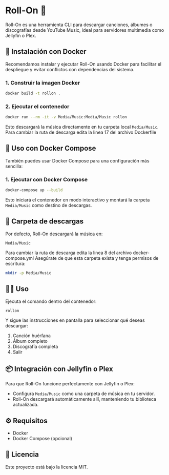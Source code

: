 # Roll-On 🎵

Roll-On es una herramienta CLI para descargar canciones, álbumes o discografías desde YouTube Music, ideal para servidores multimedia como Jellyfin o Plex.

## 🐳 Instalación con Docker

Recomendamos instalar y ejecutar Roll-On usando Docker para facilitar el despliegue y evitar conflictos con dependencias del sistema.

### 1. Construir la imagen Docker
```bash
docker build -t rollon .
```

### 2. Ejecutar el contenedor
```bash
docker run --rm -it -v Media/Music:Media/Music rollon
```

Esto descargará la música directamente en tu carpeta local `Media/Music`.
Para cambiar la ruta de descarga edita la linea 17 del archivo Dockerfile

## 🧱 Uso con Docker Compose

También puedes usar Docker Compose para una configuración más sencilla:

### 1. Ejecutar con Docker Compose
```bash
docker-compose up --build
```

Esto iniciará el contenedor en modo interactivo y montará la carpeta `Media/Music` como destino de descargas.

## 📂 Carpeta de descargas

Por defecto, Roll-On descargará la música en:
```
Media/Music
```
Para cambiar la ruta de descarga edita la linea 8 del archivo docker-compose.yml
Asegúrate de que esta carpeta exista y tenga permisos de escritura:
```bash
mkdir -p Media/Music
```

## 👩‍💻 Uso
Ejecuta el comando dentro del contenedor:
```bash
rollon
```
Y sigue las instrucciones en pantalla para seleccionar qué deseas descargar:

1. Canción huérfana
2. Álbum completo
3. Discografía completa
4. Salir

## 📦 Integración con Jellyfin o Plex

Para que Roll-On funcione perfectamente con Jellyfin o Plex:
- Configura `Media/Music` como una carpeta de música en tu servidor.
- Roll-On descargará automáticamente allí, manteniendo tu biblioteca actualizada.

## ⚙️ Requisitos
- Docker
- Docker Compose (opcional)

## 📄 Licencia
Este proyecto está bajo la licencia MIT.

